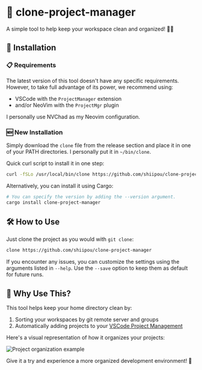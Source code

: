 # 🧬 clone-project-manager

A simple tool to help keep your workspace clean and organized! 🧹✨

## 🚀 Installation

### 📋 Requirements

The latest version of this tool doesn't have any specific requirements. However, to take full advantage of its power, we recommend using:

- VSCode with the `ProjectManager` extension
- and/or NeoVim with the `ProjectMgr` plugin

I personally use NVChad as my Neovim configuration.

### 🆕 New Installation

Simply download the `clone` file from the release section and place it in one of your PATH directories. I personally put it in `~/bin/clone`.

Quick curl script to install it in one step:

```sh
curl -fSLo /usr/local/bin/clone https://github.com/shiipou/clone-project-manager/releases/latest/download/clone-$(uname -s)-$(uname -m)
```

Alternatively, you can install it using Cargo:

```sh
# You can specify the version by adding the --version argument.
cargo install clone-project-manager
```

## 🛠️ How to Use

Just clone the project as you would with `git clone`:

```sh
clone https://github.com/shiipou/clone-project-manager
```

If you encounter any issues, you can customize the settings using the arguments listed in `--help`. Use the `--save` option to keep them as default for future runs.

## 🤔 Why Use This?

This tool helps keep your home directory clean by:

1. Sorting your workspaces by git remote server and groups
2. Automatically adding projects to your [VSCode Project Management](https://marketplace.visualstudio.com/items?itemName=alefragnani.project-manager)

Here's a visual representation of how it organizes your projects:

![Project organization example](https://github.com/shiipou/clone-project-manager/assets/38187238/331cca5a-9a36-4a17-bb61-133f06db9e5d)

Give it a try and experience a more organized development environment! 🎉
